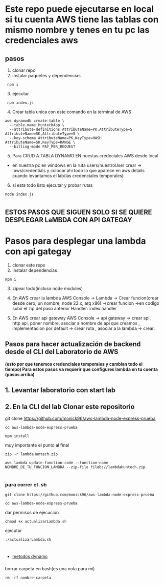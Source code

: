 # Este repo puede ejecutarse en local si tu cuenta AWS tiene las tablas con mismo nombre y tenes en tu pc las credenciales aws
## pasos
1. clonar repo
2. instalar paquetes y dependencias
```
 npm i
```
3. ejecutar
```
 npm index.js
```
4. Crear tabla unica con este comando en la terminal de AWS
```
aws dynamodb create-table \
  --table-name huntechApp \
  --attribute-definitions AttributeName=PK,AttributeType=S AttributeName=SK,AttributeType=S \
  --key-schema AttributeName=PK,KeyType=HASH AttributeName=SK,KeyType=RANGE \
  --billing-mode PAY_PER_REQUEST

```
5. Para CRUD A TABLA DYNAMO EN nuestas credeciales  AWS desde local
-  en nuestra pc en windows en la ruta users/nuestroUser crear -> .aws/credentials y colocar ahi todo lo que aparece en aws details cuando levantamos el lab(las credenciales temporales)

6. si esta todo listo ejecutar y probar rutas
```
node index.js
```

#

## ESTOS PASOS QUE SIGUEN SOLO SI SE QUIERE DESPLEGAR LaMBDA CON API GATEGAY
# Pasos para desplegar una lambda con api gategay
1. clonar este repo 
2. Instalar dependencias
```
npm i
```
3. zipear todo(incluso node modules)

4. En AWS crear la lambda
AWS Console → Lambda → Crear funcion(crear desde cero, un nombre, node 22.x, arq x86) →crear funcion →en codigo subir el zip del paso anterior
Handler: index.handler

5. En AWS crear api gateway
AWS Console → api gateway → crear api, http api, poner nombre, asociar a nombre de api que creamos , implementacion por default → crear ruta , asociar  a la lambda → crear.

##
## Pasos para hacer actualización de backend desde el CLI del Laboratorio de AWS
#### (esto por que tenemos credenciales temporales y cambian todo el tiempo) Para estos pasos va requerir que configures lambda en tu cuenta (pasos arriba)
## 1. Levantar laboratorio con start lab
## 2. En la CLI del lab Clonar este repositorio

git clone https://github.com/monick96/aws-lambda-node-express-prueba

```
cd aws-lambda-node-express-prueba
```
```
npm install
```
muy importante el punto al final
```
zip -r lambdaHuntech.zip .
```
```
aws lambda update-function-code --function-name NOMBRE_DE_TU_FUNCION_LAMBDA --zip-file fileb://lambdaHuntech.zip
```
#
### para correr el .sh 

```
git clone https://github.com/monick96/aws-lambda-node-express-prueba

```

```
cd aws-lambda-node-express-prueba
```
dar permisos de ejecución
```
chmod +x actualizarLambda.sh
```
ejecutar
```
./actualizarLambda.sh
```


#
- [metodos dynamo ](https://docs.aws.amazon.com/sdk-for-javascript/v3/developer-guide/javascript_dynamodb_code_examples.html)









###

###

borrar carpeta en bash(es una nota para mi)
```
rm -rf nombre-carpeta
```
